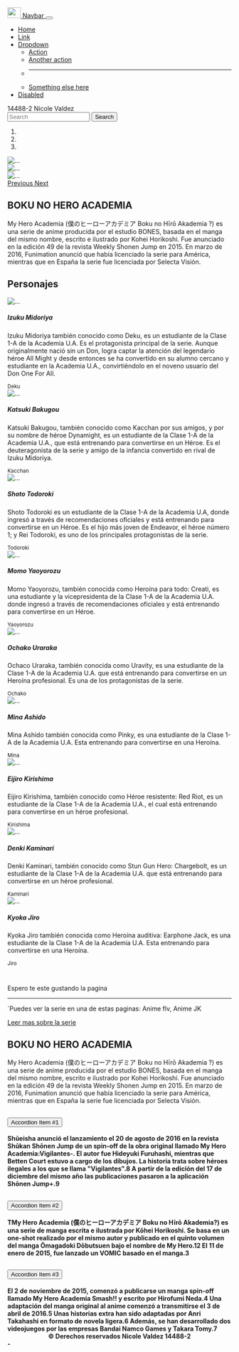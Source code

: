 <!DOCTYPE html>
<html lang="en">
<head>
	<meta charset="utf-8">
	<title>Practica Final</title>
	<meta name="viewport" content="width=device-width, user-scalable=no, initial-scale=1.0, maximum-scale1.0, minimum-scale=1.0">
	<link rel="stylesheet" href="css/bootstrap.min.css">
</head>
<body>
     <!-- NAVBAR-->
	<nav class="navbar navbar-expand-md navbar-dark bg-dark">
  <div class="container-fluid">
    <a class="navbar-brand" href="#">
         <img src="imagenes/bootstrap-logo.svg" alt="" width="30" height="24">
         Navbar
         </a>
    <button class="navbar-toggler" type="button" data-bs-toggle="collapse" data-bs-target="#navbarSupportedContent" aria-controls="navbarSupportedContent" aria-expanded="false" aria-label="Toggle navigation">
      <span class="navbar-toggler-icon"></span>
    </button>
    <div class="collapse navbar-collapse" id="navbarSupportedContent">
      <ul class="navbar-nav m-auto mb-2 mb-lg-0">
        <li class="nav-item">
          <a class="nav-link active" aria-current="page" href="#">Home</a>
        </li>
        <li class="nav-item">
          <a class="nav-link" href="#">Link</a>
        </li>
        <li class="nav-item dropdown">
          <a class="nav-link dropdown-toggle" href="#" id="navbarDropdown" role="button" data-bs-toggle="dropdown" aria-expanded="false">
            Dropdown
          </a>
          <ul class="dropdown-menu" aria-labelledby="navbarDropdown">
            <li><a class="dropdown-item" href="#">Action</a></li>
            <li><a class="dropdown-item" href="#">Another action</a></li>
            <li><hr class="dropdown-divider"></li>
            <li><a class="dropdown-item" href="#">Something else here</a></li>
          </ul>
        </li>
        <li class="nav-item">
          <a class="nav-link disabled" href="#" tabindex="-1" aria-disabled="true">Disabled</a>
        </li>
      </ul>
      <span class="navbar-text">
         14488-2 Nicole Valdez
    </span>
      <form class="d-flex">
        <input class="form-control me-2" type="search" placeholder="Search" aria-label="Search">
        <button class="btn btn-outline-success" type="submit">Search</button>
      </form>
    </div>
  </div>
</nav>
</div> <!-- NAVBAR-->

<!--SLIDER-->
<div id="carouselExampleIndicators" class="carousel slide" data-ride="carousel">
  <ol class="carousel-indicators">
    <li data-target="#carouselExampleIndicators" data-slide-to="0" class="active"></li>
    <li data-target="#carouselExampleIndicators" data-slide-to="1"></li>
    <li data-target="#carouselExampleIndicators" data-slide-to="2"></li>
  </ol>
  <div class="carousel-inner">
    <div class="carousel-item active">
      <img src="imagenes/2.jpg" class="d-block w-100" alt="...">
    </div>
    <div class="carousel-item">
      <img src="imagenes/1.jpg" class="d-block w-100" alt="...">
    </div>
    <div class="carousel-item">
      <img src="imagenes/3.jpg" class="d-block w-100" alt="...">
    </div>
  </div>
  <a class="carousel-control-prev" href="#carouselExampleIndicators" role="button" data-slide="prev">
    <span class="carousel-control-prev-icon" aria-hidden="true"></span>
    <span class="sr-only">Previous</span>
  </a>
  <a class="carousel-control-next" href="#carouselExampleIndicators" role="button" data-slide="next">
    <span class="carousel-control-next-icon" aria-hidden="true"></span>
    <span class="sr-only">Next</span>
  </a>
</div>
</div><!--SLIDER-->


<!--SECTION UNO-->
<section class="container my-5">
	<H2 class="display-4 text-center">BOKU NO HERO ACADEMIA</H2>
	<p class="lead my-4">My Hero Academia (僕のヒーローアカデミア Boku no Hīrō Akademia ?) es una serie de anime producida por el estudio BONES, basada en el manga del mismo nombre, escrito e ilustrado por Kohei Horikoshi. Fue anunciado en la edición 49 de la revista Weekly Shonen Jump en 2015. En marzo de 2016, Funimation anunció que había licenciado la serie para América, mientras que en España la serie fue licenciada por Selecta Visión.</p>
	<H2 class="display-4 text-center">Personajes</H2>
	<!--CARD-->
	<div class="row row-cols-1 row-cols-md-3 g-4">
  <div class="col">
    <div class="card h-100">
      <img src="imagenes2/deku.jpg" class="card-img-top" alt="...">
      <div class="card-body">
        <h5 class="card-title">Izuku Midoriya</h5>
        <p class="card-text">Izuku Midoriya también conocido como Deku, es un estudiante de la Clase 1-A de la Academia U.A. Es el protagonista principal de la serie.
        Aunque originalmente nació sin un Don, logra captar la atención del legendario héroe All Might y desde entonces se ha convertido en su alumno cercano y estudiante en la Academia U.A., convirtiéndolo en el noveno usuario del Don One For All.</p>
      </div>
      <div class="card-footer">
        <small class="text-muted">Deku</small>
      </div>
    </div>
  </div>
  <div class="col">
    <div class="card h-100">
      <img src="imagenes2/bakugou.jpg" class="card-img-top" alt="...">
      <div class="card-body">
        <h5 class="card-title">Katsuki Bakugou</h5>
        <p class="card-text">Katsuki Bakugou, también conocido como Kacchan por sus amigos, y por su nombre de héroe Dynamight, es un estudiante de la Clase 1-A de la Academia U.A., que está entrenando para convertirse en un Héroe. Es el deuteragonista de la serie y amigo de la infancia convertido en rival de Izuku Midoriya.</p>
      </div>
      <div class="card-footer">
        <small class="text-muted">Kacchan</small>
      </div>
    </div>
  </div>
  <div class="col">
    <div class="card h-100">
      <img src="imagenes2/todoroki.jpg" class="card-img-top" alt="...">
      <div class="card-body">
        <h5 class="card-title">Shoto Todoroki</h5>
        <p class="card-text">Shoto Todoroki es un estudiante de la Clase 1-A de la Academia U.A, donde ingresó a través de recomendaciones oficiales y está entrenando para convertirse en un Héroe. Es el hijo más joven de Endeavor, el héroe número 1; y Rei Todoroki, es uno de los principales protagonistas de la serie.</p>
      </div>
      <div class="card-footer">
        <small class="text-muted">Todoroki</small>
      </div>
    </div>
  </div>
</div>
<!--CARD-->
<div class="row row-cols-1 row-cols-md-3 g-4">
  <div class="col">
    <div class="card h-100">
      <img src="imagenes2/momo.jpg" class="card-img-top" alt="...">
      <div class="card-body">
        <h5 class="card-title">Momo Yaoyorozu</h5>
        <p class="card-text">Momo Yaoyorozu, también conocida como Heroína para todo: Creati, es una estudiante y la vicepresidenta de la Clase 1-A de la Academia U.A. donde ingresó a través de recomendaciones oficiales y está entrenando para convertirse en un Héroe.</p>
      </div>
      <div class="card-footer">
        <small class="text-muted">Yaoyorozu</small>
      </div>
    </div>
  </div>
  <div class="col">
    <div class="card h-100">
      <img src="imagenes2/uraraka.jpg" class="card-img-top" alt="...">
      <div class="card-body">
        <h5 class="card-title">Ochako Uraraka</h5>
        <p class="card-text">Ochaco Uraraka, también conocida como Uravity, es una estudiante de la Clase 1-A de la Academia U.A. que está entrenando para convertirse en un Heroína profesional. Es una de los protagonistas de la serie.</p>
      </div>
      <div class="card-footer">
        <small class="text-muted">Ochako</small>
      </div>
    </div>
  </div>
  <div class="col">
    <div class="card h-100">
      <img src="imagenes2/mina.jpg" class="card-img-top" alt="...">
      <div class="card-body">
        <h5 class="card-title">Mina Ashido	</h5>
        <p class="card-text">Mina Ashido también conocida como Pinky, es una estudiante de la Clase 1-A de la Academia U.A. Esta entrenando para convertirse en una Heroína.</p>
      </div>
      <div class="card-footer">
        <small class="text-muted">Mina</small>
      </div>
    </div>
  </div>
</div>

<div class="row row-cols-1 row-cols-md-3 g-4">
  <div class="col">
    <div class="card h-100">
      <img src="imagenes2/kirishima.jpg" class="card-img-top" alt="...">
      <div class="card-body">
        <h5 class="card-title">Eijiro Kirishima</h5>
        <p class="card-text">Eijiro Kirishima, también conocido como Héroe resistente: Red Riot, es un estudiante de la Clase 1-A de la Academia U.A., el cual está entrenando para convertirse en un héroe profesional.</p>
      </div>
      <div class="card-footer">
        <small class="text-muted">Kirishima</small>
      </div>
    </div>
  </div>
  <div class="col">
    <div class="card h-100">
      <img src="imagenes2/kaminari.jpg" class="card-img-top" alt="...">
      <div class="card-body">
        <h5 class="card-title">Denki Kaminari</h5>
        <p class="card-text">Denki Kaminari, también conocido como Stun Gun Hero: Chargebolt, es un estudiante de la Clase 1-A de la Academia U.A. que está entrenando para convertirse en un héroe profesional.</p>
      </div>
      <div class="card-footer">
        <small class="text-muted">Kaminari</small>
      </div>
    </div>
  </div>
  <div class="col">
    <div class="card h-100">
      <img src="imagenes2/jiro.jpg" class="card-img-top" alt="...">
      <div class="card-body">
        <h5 class="card-title">Kyoka Jiro</h5>
        <p class="card-text">Kyoka Jiro también conocida como Heroína auditiva: Earphone Jack, es una estudiante de la Clase 1-A de la Academia U.A. Esta entrenando para convertirse en una Heroína.</p>
      </div>
      <div class="card-footer">
        <small class="text-muted">Jiro</small>
      </div>
    </div>
  </div>
</div><!--CARD-->


</section><!--SECTION UNO-->

<!-- Jumbotron -->
<div class="jumbotron">
	<div class="container">
		<h1 class="display-4"></h1>
        <p class="lead">Espero te este gustando la pagina</p>
        <hr class="my-4">
        <p>´Puedes ver la serie en una de estas paginas: Anime flv, Anime JK</p>
        <a class="btn btn-primary btn-lg" href="#" role="button">Leer mas sobre la serie</a>
  
</div><!-- Jumbotron -->
<!-- SECTION2 -->
<section class="container">
	<H2 class="display-4 text-center">BOKU NO HERO ACADEMIA</H2>
	<p class="lead my-4">My Hero Academia (僕のヒーローアカデミア Boku no Hīrō Akademia ?) es una serie de anime producida por el estudio BONES, basada en el manga del mismo nombre, escrito e ilustrado por Kohei Horikoshi. Fue anunciado en la edición 49 de la revista Weekly Shonen Jump en 2015. En marzo de 2016, Funimation anunció que había licenciado la serie para América, mientras que en España la serie fue licenciada por Selecta Visión.</p>
<div class="row">
	<div class="col-md-6">
<!--ACORDION -->
<div class="accordion" id="accordionExample">
  <div class="accordion-item">
    <h2 class="accordion-header" id="headingOne">
      <button class="accordion-button" type="button" data-bs-toggle="collapse" data-bs-target="#collapseOne" aria-expanded="true" aria-controls="collapseOne">
        Accordion Item #1
      </button>
    </h2>
    <div id="collapseOne" class="accordion-collapse collapse show" aria-labelledby="headingOne" data-bs-parent="#accordionExample">
      <div class="accordion-body">
        <strong>Shūeisha anunció el lanzamiento el 20 de agosto de 2016 en la revista Shūkan Shōnen Jump de un spin-off de la obra original llamado My Hero Academia:Vigilantes-. El autor fue Hideyuki Furuhashi, mientras que Betten Court estuvo a cargo de los dibujos. La historia trata sobre héroes ilegales a los que se llama "Vigilantes".8​ A partir de la edición del 17 de diciembre del mismo año las publicaciones pasaron a la aplicación Shōnen Jump+.9​
    </div>
  </div>
  <div class="accordion-item">
    <h2 class="accordion-header" id="headingTwo">
      <button class="accordion-button collapsed" type="button" data-bs-toggle="collapse" data-bs-target="#collapseTwo" aria-expanded="false" aria-controls="collapseTwo">
        Accordion Item #2
      </button>
    </h2>
    <div id="collapseTwo" class="accordion-collapse collapse" aria-labelledby="headingTwo" data-bs-parent="#accordionExample">
      <div class="accordion-body">
        <strong>TMy Hero Academia (僕のヒーローアカデミア Boku no Hīrō Akademia?) es una serie de manga escrita e ilustrada por Kōhei Horikoshi. Se basa en un one-shot realizado por el mismo autor y publicado en el quinto volumen del manga Ōmagadoki Dōbutsuen bajo el nombre de My Hero.1​2​ El 11 de enero de 2015, fue lanzado un VOMIC basado en el manga.3​
      </div>
    </div>
  </div>
  <div class="accordion-item">
    <h2 class="accordion-header" id="headingThree">
      <button class="accordion-button collapsed" type="button" data-bs-toggle="collapse" data-bs-target="#collapseThree" aria-expanded="false" aria-controls="collapseThree">
        Accordion Item #3
      </button>
    </h2>
    <div id="collapseThree" class="accordion-collapse collapse" aria-labelledby="headingThree" data-bs-parent="#accordionExample">
      <div class="accordion-body">
        <strong>El 2 de noviembre de 2015, comenzó a publicarse un manga spin-off llamado My Hero Academia Smash!! y escrito por Hirofumi Neda.4​ Una adaptación del manga original al anime comenzó a transmitirse el 3 de abril de 2016.5​ Unas historias extra han sido adaptadas por Anri Takahashi en formato de novela ligera.6​ Además, se han desarrollado dos videojuegos por las empresas Bandai Namco Games y Takara Tomy.7​
      </div><!--ACORDION -->
    </div>
  </div>
</div>
   </div>
</section>

<!-- SECTION2 -->
<footer class="bg-dark text-white">
	
<center>© Derechos reservados Nicole Valdez 14488-2 </center>

</footer>-
</body>
<script type="js/jquery"></script>
<script type="js/bootstrap.min.js"></script>
</html>
